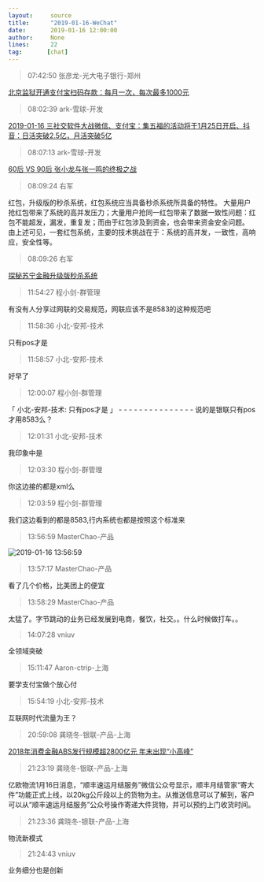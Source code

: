 ```yaml
---
layout:     source 
title:      "2019-01-16-WeChat"
date:       2019-01-16 12:00:00
author:     None
lines:      22 
tag:       [chat]
---
```

> 07:42:50  张彦龙-光大电子银行-郑州  
   
[北京监狱开通支付宝扫码存款：每月一次，每次最多1000元
](http://mp.weixin.qq.com/s?__biz=MzU2MDExNDQyNw==&amp;amp;amp;mid=2247501470&amp;amp;amp;idx=2&amp;amp;amp;sn=a0c825801cd58c7d3d15e5a8cbc31c06&amp;amp;amp;chksm=fc0e790acb79f01c9bf108bfa56042eff3940bef6b4df18d67fc37dfdab3831d85f5afc66e3e&amp;amp;amp;mpshare=1&amp;amp;amp;scene=24&amp;amp;amp;srcid=0116wppwwYKo3H4SBWZMiFGq#rd)  
   
> 08:02:39  ark-雪球-开发  
   
[2019-01-16 三社交软件大战微信、支付宝：集五福的活动将于1月25日开启、抖音：日活突破2.5亿，月活突破5亿
](http://mp.weixin.qq.com/s?__biz=MzU4Mzc5NTAzNQ==&amp;amp;amp;mid=2247483816&amp;amp;amp;idx=2&amp;amp;amp;sn=61b13e540f761cfec8b8a6cd8183bde0&amp;amp;amp;chksm=fda2e99ccad5608a93b017fbe59a4f2192f74f6d516f6dda6b49ca6343b78ef26bcf578d2b67&amp;amp;amp;mpshare=1&amp;amp;amp;scene=1&amp;amp;amp;srcid=01166lS5fvFAWH05ccjBlbDJ#rd)  
   
> 08:07:13  ark-雪球-开发  
   
[60后 VS 90后 张小龙与张一鸣的终极之战
](http://mp.weixin.qq.com/s?__biz=MzU4Mzc5NTAzNQ==&amp;amp;amp;mid=2247483816&amp;amp;amp;idx=1&amp;amp;amp;sn=c86f62dbaadac95c09e320ef4e4268a9&amp;amp;amp;chksm=fda2e99ccad5608a4e3f9eb10d2ec61c1fbca4663ac3afd0417104a24bed9acb934c2691759a&amp;amp;amp;mpshare=1&amp;amp;amp;scene=1&amp;amp;amp;srcid=0116oHQCsqSJHtusrkCuNtGl#rd)  
   
> 08:09:24  右军  
   
红包，升级版的秒杀系统，红包系统应当具备秒杀系统所具备的特性。  大量用户抢红包带来了系统的高并发压力；大量用户抢同一红包带来了数据一致性问题：红包不能超发，漏发，重复发；而由于红包涉及到资金，也会带来资金安全问题。  由上述可见，一套红包系统，主要的技术挑战在于：系统的高并发，一致性，高响应，安全性等。  
   
> 08:09:26  右军  
   
[探秘苏宁金融升级版秒杀系统
](http://mp.weixin.qq.com/s?__biz=MzIxMzEzMjM5NQ==&amp;amp;amp;mid=2651031161&amp;amp;amp;idx=1&amp;amp;amp;sn=49fd6fa56754e45d2145706451156686&amp;amp;amp;chksm=8c4c537dbb3bda6be973394a802aa18b778611942d87233df87ef680cd198ecef8adcbb12969&amp;amp;amp;mpshare=1&amp;amp;amp;scene=1&amp;amp;amp;srcid=01162a7qnGocGXdtwNdqztZS#rd)  
   
> 11:54:27  程小剑-群管理  
   
有没有人分享过网联的交易规范，网联应该不是8583的这种规范吧  
   
> 11:58:36  小北-安邦-技术  
   
只有pos才是  
   
> 11:58:57  小北-安邦-技术  
   
好早了  
   
> 12:00:07  程小剑-群管理  
   
「 小北-安邦-技术: 只有pos才是 」 - - - - - - - - - - - - - - - 说的是银联只有pos 才用8583么？  
   
> 12:01:31  小北-安邦-技术  
   
我印象中是  
   
> 12:03:30  程小剑-群管理  
   
你这边接的都是xml么  
   
> 12:03:59  程小剑-群管理  
   
我们这边看到的都是8583,行内系统也都是按照这个标准来  
   
> 13:56:59  MasterChao-产品  
   
![2019-01-16 13:56:59](http://static.cocolian.cn/img/20190116_135659.png) 
   
> 13:57:17  MasterChao-产品  
   
看了几个价格，比美团上的便宜  
   
> 13:58:29  MasterChao-产品  
   
太猛了。字节跳动的业务已经发展到电商，餐饮，社交。。什么时候做打车。。  
   
> 14:07:28  vniuv  
   
全领域突破  
   
> 15:11:47  Aaron-ctrip-上海  
   
要学支付宝做个放心付  
   
> 15:54:19  小北-安邦-技术  
   
互联网时代流量为王？  
   
> 20:59:08  龚晓冬-银联-产品-上海  
   
[2018年消费金融ABS发行规模超2800亿元 年末出现“小高峰”
](https://c.m.163.com/news/a/E5LQI9IC0512B07B.html?spss=newsapp)  
   
> 21:23:19  龚晓冬-银联-产品-上海  
   
亿欧物流1月16日消息，“顺丰速运月结服务”微信公众号显示，顺丰月结管家“寄大件”功能正式上线，以20kg公斤段以上的货物为主。从推送信息可以了解到，客户可以从“顺丰速运月结服务”公众号操作寄递大件货物，并可以预约上门收货时间。  
   
> 21:23:36  龚晓冬-银联-产品-上海  
   
物流新模式  
   
> 21:24:43  vniuv  
   
业务细分也是创新  
   
